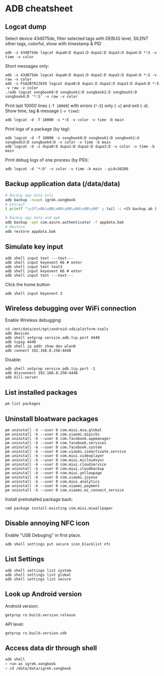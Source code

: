 # ADB cheatsheet
## Logcat dump
Select device 43d075de, filter selected tags with DEBUG level, SILENT other tags, colorful, show with timestamp & PID
```
adb -s 43d075de logcat dupa0:D dupa1:D dupa2:D dupa3:D dupa4:D *:S -v time -v color
```
Short messages only:
```
adb -s 43d075de logcat dupa0:D dupa1:D dupa2:D dupa3:D dupa4:D *:S -v raw -v color
adb -s F5AZB702J659 logcat dupa0:D dupa1:D dupa2:D dupa3:D dupa4:D *:S -v raw -v color
./adb logcat songbook0:D songbook1:D songbook2:D songbook3:D songbook4:D '*:S' -v raw -v color
```

Print last 10000 lines (`-T 10000`) with errors (`*:E`) only (`-s`) and exit (`-d`). Show time, tag & message (`-v time`):
```
adb logcat -d -T 10000 -s *:E -v color -v time -b main
```

Print logs of a package (by tag):
```
adb logcat -d -T 10000 -s songbook0:D songbook1:D songbook2:d songbook3:D songbook4:D -v color -v time -b main
adb logcat -d -s dupa0:D dupa1:D dupa2:D dupa3:D -v color -v time -b main
```

Print debug logs of one process (by PID):
```
adb logcat -d '*:D' -v color -v time -b main --pid=30280
```

## Backup application data (/data/data)
```bash
# Backup app data only
adb backup -noapk igrek.songbook
# Extract
( printf "\x1f\x8b\x08\x00\x00\x00\x00\x00" ; tail -c +25 backup.ab ) |  tar xfvz -

# Backup app data and apk
adb backup -apk com.azure.authenticator -f appdata.bak
# Restore
adb restore appdata.bak
```

## Simulate key input
```
adb shell input text ---text---
adb shell input keyevent 66 # enter
adb shell input text text3
adb shell input keyevent 66 # enter
adb shell input text ---text---
```

Click the home button
```
adb shell input keyevent 3
```

## Wireless debugging over WiFi connection
Enable Wireless debugging:
```
cd /mnt/data/ext/opt/android-sdk/platform-tools
adb devices
adb shell setprop service.adb.tcp.port 4448
adb tcpip 4448
adb shell ip addr show dev wlan0
adb connect 192.168.0.250:4448
```
Disable:
```
adb shell setprop service.adb.tcp.port -1
adb disconnect 192.168.0.250:4448
adb kill-server
```

## List installed packages
```
pm list packages
```

## Uninstall bloatware packages
```
pm uninstall -k --user 0 com.miui.msa.global
pm uninstall -k --user 0 com.xiaomi.mipicks
pm uninstall -k --user 0 com.facebook.appmanager
pm uninstall -k --user 0 com.facebook.services
pm uninstall -k --user 0 com.facebook.system
pm uninstall -k --user 0 com.xiaomi.simactivate.service
pm uninstall -k --user 0 com.miui.videoplayer
pm uninstall -k --user 0 com.miui.micloudsync
pm uninstall -k --user 0 com.miui.cloudservice
pm uninstall -k --user 0 com.miui.cloudbackup
pm uninstall -k --user 0 com.miui.yellowpage
pm uninstall -k --user 0 com.xiaomi.joyose
pm uninstall -k --user 0 com.miui.analytics
pm uninstall -k --user 0 com.xiaomi.payment
pm uninstall -k --user 0 com.xiaomi.mi_connect_service
```

Install preinstalled package back:
```
cmd package install-existing com.miui.miwallpaper
```

## Disable annoying NFC icon
Enable "USB Debuging" in first place.
```
adb shell settings put secure icon_blacklist nfc
```

## List Settings
```
adb shell settings list system
adb shell settings list global
adb shell settings list secure
```

## Look up Android version
Android version:
```
getprop ro.build.version.release
```
API level:
```
getprop ro.build.version.sdk
```

## Access data dir through shell
```sh
adb shell
> run-as igrek.songbook
> cd /data/data/igrek.songbook
```
